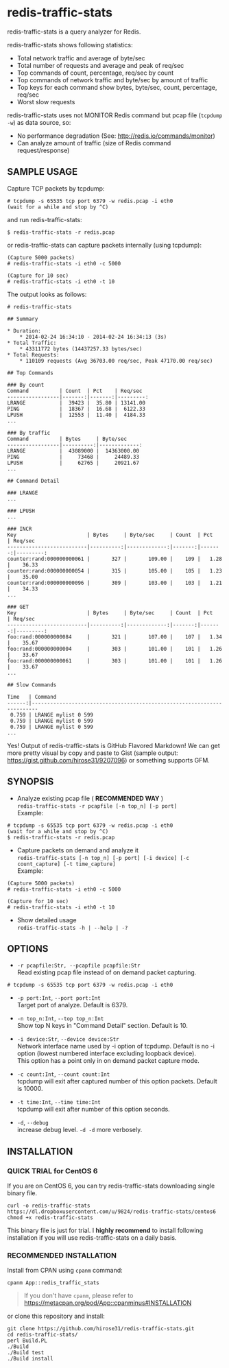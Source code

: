 # redis-traffic-stats

redis-traffic-stats is a query analyzer for Redis.

redis-traffic-stats shows following statistics:

* Total network traffic and average of byte/sec
* Total number of requests and average and peak of req/sec
* Top commands of count, percentage, req/sec by count
* Top commands of network traffic and byte/sec by amount of traffic
* Top keys for each command show bytes, byte/sec, count, percentage, req/sec
* Worst slow requests

redis-traffic-stats uses not MONITOR Redis command but pcap file (```tcpdump -w```) as data source, so:

* No performance degradation (See: http://redis.io/commands/monitor)
* Can analyze amount of traffic (size of Redis command request/response)

## SAMPLE USAGE

Capture TCP packets by tcpdump:

    # tcpdump -s 65535 tcp port 6379 -w redis.pcap -i eth0
    (wait for a while and stop by ^C)

and run redis-traffic-stats:

    $ redis-traffic-stats -r redis.pcap

or redis-traffic-stats can capture packets internally (using tcpdump):

    (Capture 5000 packets)
    # redis-traffic-stats -i eth0 -c 5000
        
    (Capture for 10 sec)
    # redis-traffic-stats -i eth0 -t 10

The output looks as follows:

```
# redis-traffic-stats

## Summary

* Duration:
    * 2014-02-24 16:34:10 - 2014-02-24 16:34:13 (3s)
* Total Traffic:
    * 43311772 bytes (14437257.33 bytes/sec)
* Total Requests:
    * 110109 requests (Avg 36703.00 req/sec, Peak 47170.00 req/sec)

## Top Commands

### By count
Command          | Count  | Pct    | Req/sec 
-----------------|-------:|-------:|---------:
LRANGE           |  39423 |  35.80 | 13141.00
PING             |  18367 |  16.68 |  6122.33
LPUSH            |  12553 |  11.40 |  4184.33
...

### By traffic
Command          | Bytes     | Byte/sec    
-----------------|----------:|-------------:
LRANGE           |  43089000 |  14363000.00
PING             |     73468 |     24489.33
LPUSH            |     62765 |     20921.67
...

## Command Detail

### LRANGE
...

### LPUSH
...

### INCR
Key                       | Bytes     | Byte/sec     | Count  | Pct    | Req/sec 
--------------------------|----------:|-------------:|-------:|-------:|---------:
counter:rand:000000000061 |       327 |       109.00 |    109 |   1.28 |    36.33
counter:rand:000000000054 |       315 |       105.00 |    105 |   1.23 |    35.00
counter:rand:000000000096 |       309 |       103.00 |    103 |   1.21 |    34.33
...

### GET
Key                       | Bytes     | Byte/sec     | Count  | Pct    | Req/sec 
--------------------------|----------:|-------------:|-------:|-------:|---------:
foo:rand:000000000084     |       321 |       107.00 |    107 |   1.34 |    35.67
foo:rand:000000000004     |       303 |       101.00 |    101 |   1.26 |    33.67
foo:rand:000000000061     |       303 |       101.00 |    101 |   1.26 |    33.67
...

## Slow Commands

Time   | Command                                                               
------:|------------------------------------------------------------------------
 0.759 | LRANGE mylist 0 599                                                   
 0.759 | LRANGE mylist 0 599                                                   
 0.759 | LRANGE mylist 0 599                                                   
...
```

Yes! Output of redis-traffic-stats is GitHub Flavored Markdown! We can get more pretty visual by copy and paste to Gist (sample output: https://gist.github.com/hirose31/9207096) or something supports GFM.

## SYNOPSIS

* Analyze existing pcap file ( __RECOMMENDED WAY__ )  
 ```redis-traffic-stats -r pcapfile [-n top_n] [-p port]```  
Example:
```
# tcpdump -s 65535 tcp port 6379 -w redis.pcap -i eth0
(wait for a while and stop by ^C)
$ redis-traffic-stats -r redis.pcap
```

* Capture packets on demand and analyze it  
 ```redis-traffic-stats [-n top_n] [-p port] [-i device] [-c count_capture] [-t time_capture]```  
Example:
```
(Capture 5000 packets)
# redis-traffic-stats -i eth0 -c 5000

(Capture for 10 sec)
# redis-traffic-stats -i eth0 -t 10
```

* Show detailed usage  
 ```redis-traffic-stats -h | --help | -?```


## OPTIONS

* ```-r pcapfile:Str, --pcapfile pcapfile:Str```  
Read existing pcap file instead of on demand packet capturing.
```
# tcpdump -s 65535 tcp port 6379 -w redis.pcap -i eth0
```

* ```-p port:Int```, ```--port port:Int```  
Target port of analyze. Default is 6379.

* ```-n top_n:Int```, ```--top top_n:Int```  
Show top N keys in "Command Detail" section. Default is 10.

* ```-i device:Str```, ```--device device:Str```  
Network interface name used by -i option of tcpdump. Default is no -i option (lowest numbered interface excluding loopback device).  
This option has a point only in on demand packet capture mode.

* ```-c count:Int```, ```--count count:Int```  
tcpdump will exit after captured number of this option packets. Default is 10000.

* ```-t time:Int```, ```--time time:Int```  
tcpdump will exit after number of this option seconds.

* ```-d```, ```--debug```  
increase debug level. ```-d -d``` more verbosely.

## INSTALLATION

### QUICK TRIAL for CentOS 6

If you are on CentOS 6, you can try redis-traffic-stats downloading single binary file.

```
curl -o redis-traffic-stats https://dl.dropboxusercontent.com/u/9824/redis-traffic-stats/centos6
chmod +x redis-traffic-stats
```

This binary file is just for trial. I __highly recommend__ to install following installation if you will use redis-traffic-stats on a daily basis.


### RECOMMENDED INSTALLATION

Install from CPAN using ```cpanm``` command:

```
cpanm App::redis_traffic_stats
```
> If you don't have ```cpanm```, please refer to <https://metacpan.org/pod/App::cpanminus#INSTALLATION>


or clone this repository and install:

```
git clone https://github.com/hirose31/redis-traffic-stats.git
cd redis-traffic-stats/
perl Build.PL
./Build
./Build test
./Build install
```

